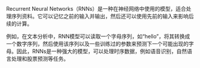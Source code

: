 Recurrent Neural Networks（RNNs）是一种在神经网络中使用的模型，适合处理序列资料。它可以记忆之前的输入并输出，然后还可以使用先前的输入来影响后续的计算。

例如，在文本分析中，RNN模型可以读取一个字母序列，如“hello”，将其转换成一个数字序列，然后使用该序列以及一些训练过的参数来预测下一个可能出现的字母。因此，RNNs是一种强大的模型，可以处理时序数据，例如语音识别，自然语言处理和股票预测等任务。